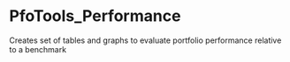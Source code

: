 # PfoTools_Performance
Creates set of tables and graphs to evaluate portfolio performance relative to a benchmark
